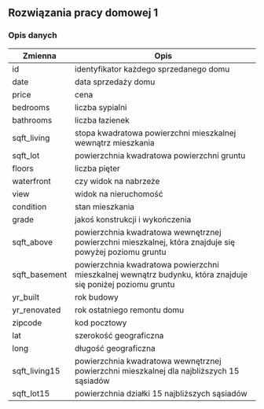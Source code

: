 ## Rozwiązania pracy domowej 1

### Opis danych

<table>
<thead>
  <tr>
    <th>Zmienna</th>
    <th>Opis</th>
  </tr>
</thead>
<tbody>
  <tr>
    <td>id</td>
    <td>identyfikator każdego sprzedanego domu</td>
  </tr>
  <tr>
    <td>date</td>
    <td>data sprzedaży domu</td>
  </tr>
  <tr>
    <td>price</td>
    <td>cena</td>
  </tr>
  <tr>
    <td>bedrooms</td>
    <td>liczba sypialni</td>
  </tr>
  <tr>
    <td>bathrooms</td>
    <td>liczba łazienek</td>
  </tr>
  <tr>
    <td>sqft_living</td>
    <td>stopa kwadratowa powierzchni mieszkalnej wewnątrz mieszkania</td>
  </tr>
  <tr>
    <td>sqft_lot</td>
    <td>powierzchnia kwadratowa powierzchni gruntu</td>
  </tr>
  <tr>
    <td>floors</td>
    <td>liczba pięter</td>
  </tr>
  <tr>
    <td>waterfront</td>
    <td>czy widok na nabrzeże</td>
  </tr>
  <tr>
    <td>view</td>
    <td>widok na nieruchomość</td>
  </tr>
  <tr>
    <td>condition</td>
    <td>stan mieszkania</td>
  </tr>
  <tr>
    <td>grade</td>
    <td>jakoś konstrukcji i wykończenia</td>
  </tr>
  <tr>
    <td>sqft_above</td>
    <td>powierzchnia kwadratowa wewnętrznej powierzchni mieszkalnej, która znajduje się powyżej poziomu gruntu</td>
  </tr>
  <tr>
    <td>sqft_basement</td>
    <td>powierzchnia kwadratowa powierzchni mieszkalnej wewnątrz budynku, która znajduje się poniżej poziomu gruntu</td>
  </tr>
  <tr>
    <td>yr_built</td>
    <td>rok budowy</td>
  </tr>
  <tr>
    <td>yr_renovated</td>
    <td>rok ostatniego remontu domu</td>
  </tr>
  <tr>
    <td>zipcode</td>
    <td>kod pocztowy</td>
  </tr>
  <tr>
    <td>lat</td>
    <td>szerokość geograficzna</td>
  </tr>
  <tr>
    <td>long</td>
    <td>długość geograficzna</td>
  </tr>
  <tr>
    <td>sqft_living15</td>
    <td>powierzchnia kwadratowa wewnętrznej powierzchni mieszkalnej dla najbliższych 15 sąsiadów</td>
  </tr>
  <tr>
    <td>sqft_lot15</td>
    <td>powierzchnia działki 15 najbliższych sąsiadów</td>
  </tr>
</tbody>
</table>